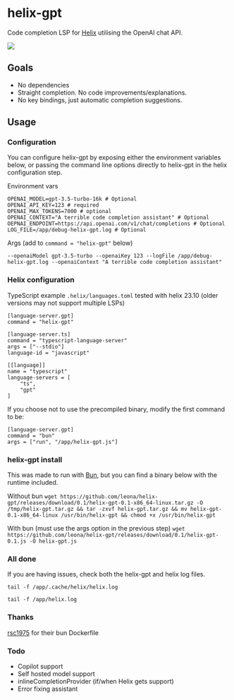 # helix-gpt

Code completion LSP for [Helix](https://github.com/helix-editor/helix) utilising the OpenAI chat API.

![](https://github.com/leona/helix-gpt/raw/master/assets/example.gif)

## Goals
- No dependencies
- Straight completion. No code improvements/explanations.
- No key bindings, just automatic completion suggestions.

## Usage

### Configuration
You can configure helix-gpt by exposing either the environment variables below, or passing the command line options directly to helix-gpt in the helix configuration step.

Environment vars
```
OPENAI_MODEL=gpt-3.5-turbo-16k # Optional
OPENAI_API_KEY=123 # required
OPENAI_MAX_TOKENS=7000 # optional
OPENAI_CONTEXT="A terrible code completion assistant" # Optional
OEPNAI_ENDPOINT=https://api.openai.com/v1/chat/completions # Optional
LOG_FILE=/app/debug-helix-gpt.log # Optional
```

Args (add to `command = "helix-gpt"` below)

```--openaiModel gpt-3.5-turbo --openaiKey 123 --logFile /app/debug-helix-gpt.log --openaiContext "A terrible code completion assistant"```

### Helix configuration

TypeScript example `.helix/languages.toml` tested with helix 23.10 (older versions may not support multiple LSPs)

```
[language-server.gpt]
command = "helix-gpt"

[language-server.ts]
command = "typescript-language-server"
args = ["--stdio"]
language-id = "javascript"

[[language]]
name = "typescript"
language-servers = [
    "ts",
    "gpt"
]
```

If you choose not to use the precompiled binary, modify the first command to be:
```
[language-server.gpt]
command = "bun"
args = ["run", "/app/helix-gpt.js"]
```

### helix-gpt install

This was made to run with [Bun](https://bun.sh/), but you can find a binary below with the runtime included.

Without bun
`wget https://github.com/leona/helix-gpt/releases/download/0.1/helix-gpt-0.1-x86_64-linux.tar.gz -O /tmp/helix-gpt.tar.gz && tar -zxvf helix-gpt.tar.gz && mv helix-gpt-0.1-x86_64-linux /usr/bin/helix-gpt && chmod +x /usr/bin/helix-gpt`

With bun (must use the args option in the previous step)
`wget https://github.com/leona/helix-gpt/releases/download/0.1/helix-gpt-0.1.js -O helix-gpt.js`


### All done
If you are having issues, check both the helix-gpt and helix log files.

`tail -f /app/.cache/helix/helix.log`

`tail -f /app/helix.log`

### Thanks
[rsc1975](https://github.com/rsc1975/bun-docker) for their bun Dockerfile

### Todo
- Copilot support
- Self hosted model support
- inlineCompletionProvider (if/when Helix gets support)
- Error fixing assistant
